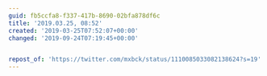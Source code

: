 ```yaml
---
guid: fb5ccfa8-f337-417b-8690-02bfa878df6c
title: '2019.03.25, 08:52'
created: '2019-03-25T07:52:07+00:00'
changed: '2019-09-24T07:19:45+00:00'


repost_of: 'https://twitter.com/mxbck/status/1110085033082138624?s=19'
---
```



